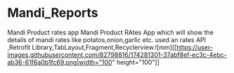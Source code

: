 # Mandi_Reports
Mandi Product rates app 
Mandi Product RAtes App which will show the details of mandi rates like potatos,onion,garlic etc.
used an rates API ,Retrofit Library,TabLayout,Fragment,Recyclerview.![mm][[https://user-images.githubusercontent.com/82798816/174281301-37abf8ef-ec3c-4ebc-ab36-61f6a0b1fc69.png|width="100" height="100"]]


